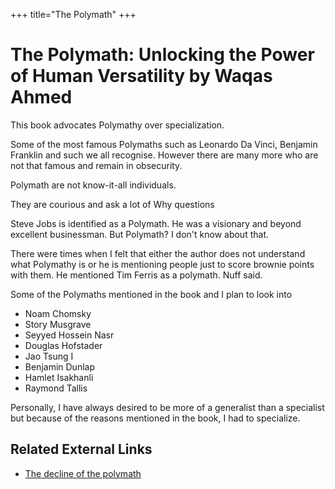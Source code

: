 +++
title="The Polymath"
+++

# The Polymath: Unlocking the Power of Human Versatility by Waqas Ahmed

This book advocates Polymathy over specialization. 

Some of the most famous Polymaths such as Leonardo Da Vinci, Benjamin Franklin and such we all recognise. However there are many more who are not that famous and remain in obsecurity.

Polymath are not know-it-all individuals. 

They are courious and ask a lot of Why questions

Steve Jobs is identified as a Polymath. He was a visionary and beyond excellent businessman. But Polymath? I don't know about that. 

There were times when I felt that either the author does not understand what Polymathy is or he is mentioning people just to score brownie points with them. He mentioned Tim Ferris as a polymath. Nuff said.

Some of the Polymaths mentioned in the book and I plan to look into

- Noam Chomsky
- Story Musgrave
- Seyyed Hossein Nasr
- Douglas Hofstader
- Jao Tsung I
- Benjamin Dunlap
- Hamlet Isakhanli
- Raymond Tallis


Personally, I have always desired to be more of a generalist than a specialist but because of the reasons mentioned in the book, I had to specialize.

## Related External Links

- [The decline of the polymath](https://www.prospectmagazine.co.uk/other/the-decline-of-the-polymath)